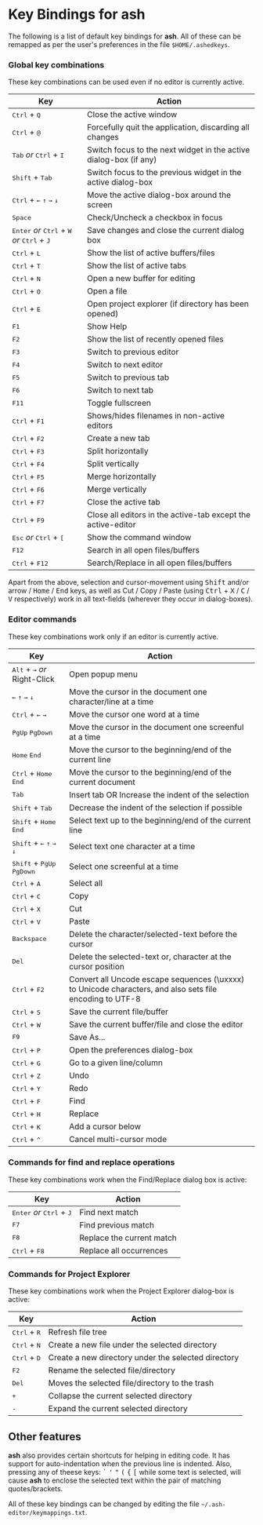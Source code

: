 # Key Bindings for ash

The following is a list of default key bindings for **ash**. All of these can be remapped as per the user's preferences in the file `$HOME/.ashedkeys`.

### Global key combinations

These key combinations can be used even if no editor is currently active.

| Key | Action |
|-----|--------|
|<kbd>Ctrl</kbd> + <kbd>Q</kbd>|Close the active window|
|<kbd>Ctrl</kbd> + <kbd>@</kbd>|Forcefully quit the application, discarding all changes|
|<kbd>Tab</kbd> _or_ <kbd>Ctrl</kbd> + <kbd>I</kbd>|Switch focus to the next widget in the active dialog-box (if any)|
|<kbd>Shift</kbd> + <kbd>Tab</kbd>|Switch focus to the previous widget in the active dialog-box|
|<kbd>Ctrl</kbd> + <kbd>&#8592;</kbd> <kbd>&#8593;</kbd> <kbd>&#8594;</kbd> <kbd>&#8595;</kbd>|Move the active dialog-box around the screen|
|<kbd>Space</kbd>|Check/Uncheck a checkbox in focus|
|<kbd>Enter</kbd> _or_ <kbd>Ctrl</kbd> + <kbd>W</kbd> _or_ <kbd>Ctrl</kbd> + <kbd>J</kbd>|Save changes and close the current dialog box|
|<kbd>Ctrl</kbd> + <kbd>L</kbd>|Show the list of active buffers/files|
|<kbd>Ctrl</kbd> + <kbd>T</kbd>|Show the list of active tabs|
|<kbd>Ctrl</kbd> + <kbd>N</kbd>|Open a new buffer for editing|
|<kbd>Ctrl</kbd> + <kbd>O</kbd>|Open a file|
|<kbd>Ctrl</kbd> + <kbd>E</kbd>|Open project explorer (if directory has been opened)|
|<kbd>F1</kbd>|Show Help|
|<kbd>F2</kbd>|Show the list of recently opened files|
|<kbd>F3</kbd>|Switch to previous editor|
|<kbd>F4</kbd>|Switch to next editor|
|<kbd>F5</kbd>|Switch to previous tab|
|<kbd>F6</kbd>|Switch to next tab|
|<kbd>F11</kbd>|Toggle fullscreen|
|<kbd>Ctrl</kbd> + <kbd>F1</kbd>|Shows/hides filenames in non-active editors|
|<kbd>Ctrl</kbd> + <kbd>F2</kbd>|Create a new tab|
|<kbd>Ctrl</kbd> + <kbd>F3</kbd>|Split horizontally|
|<kbd>Ctrl</kbd> + <kbd>F4</kbd>|Split vertically|
|<kbd>Ctrl</kbd> + <kbd>F5</kbd>|Merge horizontally|
|<kbd>Ctrl</kbd> + <kbd>F6</kbd>|Merge vertically|
|<kbd>Ctrl</kbd> + <kbd>F7</kbd>|Close the active tab|
|<kbd>Ctrl</kbd> + <kbd>F9</kbd>|Close all editors in the active-tab except the active-editor|
|<kbd>Esc</kbd> _or_ <kbd>Ctrl</kbd> + <kbd>[</kbd>|Show the command window|
|<kbd>F12</kbd>|Search in all open files/buffers|
|<kbd>Ctrl</kbd> + <kbd>F12</kbd>|Search/Replace in all open files/buffers|

Apart from the above, selection and cursor-movement using <kbd>Shift</kbd> and/or arrow / <kbd>Home</kbd> / <kbd>End</kbd> keys, as well as Cut / Copy / Paste (using <kbd>Ctrl</kbd> + <kbd>X</kbd> / <kbd>C</kbd> / <kbd>V</kbd> respectively) work in all text-fields (wherever they occur in dialog-boxes).

### Editor commands

These key combinations work only if an editor is currently active.

| Key | Action |
|-----|--------|
|<kbd>Alt</kbd> + <kbd>&#8594;</kbd> _or_ Right-Click|Open popup menu|
|<kbd>&#8592;</kbd> <kbd>&#8593;</kbd> <kbd>&#8594;</kbd> <kbd>&#8595;</kbd>|Move the cursor in the document one character/line at a time|
|<kbd>Ctrl</kbd> + <kbd>&#8592;</kbd> <kbd>&#8594;</kbd>|Move the cursor one word at a time|
|<kbd>PgUp</kbd> <kbd>PgDown</kbd>|Move the cursor in the document one screenful at a time|
|<kbd>Home</kbd> <kbd>End</kbd>|Move the cursor to the beginning/end of the current line|
|<kbd>Ctrl</kbd> + <kbd>Home</kbd> <kbd>End</kbd>|Move the cursor to the beginning/end of the current document|
|<kbd>Tab</kbd>|Insert tab OR Increase the indent of the selection|
|<kbd>Shift</kbd> + <kbd>Tab</kbd>|Decrease the indent of the selection if possible|
|<kbd>Shift</kbd> + <kbd>Home</kbd> <kbd>End</kbd>|Select text up to the beginning/end of the current line|
|<kbd>Shift</kbd> + <kbd>&#8592;</kbd> <kbd>&#8593;</kbd> <kbd>&#8594;</kbd> <kbd>&#8595;</kbd>|Select text one character at a time|
|<kbd>Shift</kbd> + <kbd>PgUp</kbd> <kbd>PgDown</kbd>|Select one screenful at a time|
|<kbd>Ctrl</kbd> + <kbd>A</kbd>|Select all|
|<kbd>Ctrl</kbd> + <kbd>C</kbd>|Copy|
|<kbd>Ctrl</kbd> + <kbd>X</kbd>|Cut|
|<kbd>Ctrl</kbd> + <kbd>V</kbd>|Paste|
|<kbd>Backspace</kbd>|Delete the character/selected-text before the cursor|
|<kbd>Del</kbd>|Delete the selected-text or, character at the cursor position|
|<kbd>Ctrl</kbd> + <kbd>F2</kbd>|Convert all Uncode escape sequences (\uxxxx) to Unicode characters, and also sets file encoding to UTF-8|
|<kbd>Ctrl</kbd> + <kbd>S</kbd>|Save the current file/buffer|
|<kbd>Ctrl</kbd> + <kbd>W</kbd>|Save the current buffer/file and close the editor|
|<kbd>F9</kbd>|Save As...|
|<kbd>Ctrl</kbd> + <kbd>P</kbd>|Open the preferences dialog-box|
|<kbd>Ctrl</kbd> + <kbd>G</kbd>|Go to a given line/column|
|<kbd>Ctrl</kbd> + <kbd>Z</kbd>|Undo|
|<kbd>Ctrl</kbd> + <kbd>Y</kbd>|Redo|
|<kbd>Ctrl</kbd> + <kbd>F</kbd>|Find|
|<kbd>Ctrl</kbd> + <kbd>H</kbd>|Replace|
|<kbd>Ctrl</kbd> + <kbd>K</kbd>|Add a cursor below|
|<kbd>Ctrl</kbd> + <kbd>^</kbd>|Cancel multi-cursor mode|

### Commands for find and replace operations

These key combinations work when the Find/Replace dialog box is active:

| Key | Action |
|-----|--------|
|<kbd>Enter</kbd> _or_ <kbd>Ctrl</kbd> + <kbd>J</kbd>|Find next match|
|<kbd>F7</kbd>|Find previous match|
|<kbd>F8</kbd>|Replace the current match|
|<kbd>Ctrl</kbd> + <kbd>F8</kbd>|Replace all occurrences|

### Commands for Project Explorer

These key combinations work when the Project Explorer dialog-box is active:

| Key | Action |
|-----|--------|
|<kbd>Ctrl</kbd> + <kbd>R</kbd>|Refresh file tree|
|<kbd>Ctrl</kbd> + <kbd>N</kbd>|Create a new file under the selected directory|
|<kbd>Ctrl</kbd> + <kbd>D</kbd>|Create a new directory under the selected directory|
|<kbd>F2</kbd>|Rename the selected file/directory|
|<kbd>Del</kbd>|Moves the selected file/directory to the trash|
|<kbd>+</kbd>|Collapse the current selected directory|
|<kbd>-</kbd>|Expand the current selected directory|

## Other features

**ash** also provides certain shortcuts for helping in editing code. It has support for auto-indentation when the previous line is indented. Also, pressing any of theese keys: <kbd>\`</kbd> <kbd>\'</kbd> <kbd>\"</kbd> <kbd>\(</kbd> <kbd>\{</kbd> <kbd>\[</kbd> while some text is selected, will cause **ash** to enclose the selected text within the pair of matching quotes/brackets.

All of these key bindings can be changed by editing the file `~/.ash-editor/keymappings.txt`.